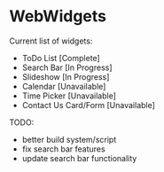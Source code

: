 # WebWidgets

Current list of widgets:
  - ToDo List [Complete]
  - Search Bar [In Progress]
  - Slideshow [In Progress]
  - Calendar [Unavailable]
  - Time Picker [Unavailable]
  - Contact Us Card/Form [Unavailable]

TODO:
  - better build system/script
  - fix search bar features
  - update search bar functionality